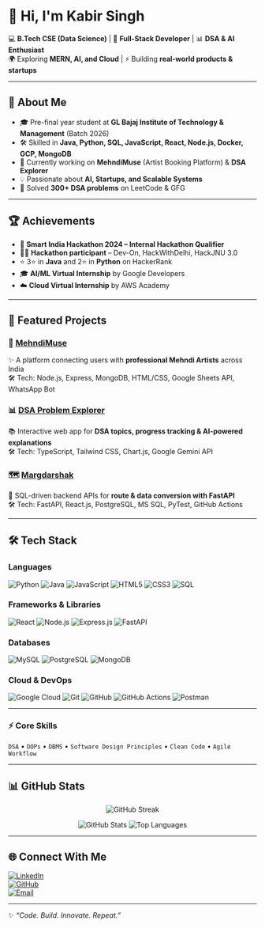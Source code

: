 # 👋 Hi, I'm Kabir Singh  

💻 **B.Tech CSE (Data Science)** | 🚀 **Full-Stack Developer** | 📊 **DSA & AI Enthusiast**  
🌍 Exploring **MERN, AI, and Cloud** | ⚡ Building **real-world products & startups**  

---

## 🚀 About Me
- 🎓 Pre-final year student at **GL Bajaj Institute of Technology & Management** (Batch 2026)  
- 🛠 Skilled in **Java, Python, SQL, JavaScript, React, Node.js, Docker, GCP, MongoDB**  
- 🌱 Currently working on **MehndiMuse** (Artist Booking Platform) & **DSA Explorer**  
- 💡 Passionate about **AI, Startups, and Scalable Systems**  
- 🎯 Solved **300+ DSA problems** on LeetCode & GFG  

---

## 🏆 Achievements
- 🏅 **Smart India Hackathon 2024 – Internal Hackathon Qualifier**  
- 👨‍💻 **Hackathon participant** – Dev-On, HackWithDelhi, HackJNU 3.0  
- ⭐ 3⭐ in **Java** and 2⭐ in **Python** on HackerRank  
- 🎓 **AI/ML Virtual Internship** by Google Developers  
- ☁️ **Cloud Virtual Internship** by AWS Academy  

---

## 📂 Featured Projects
### 🎨 [MehndiMuse](https://github.com/KabirSingh-1/MehndiMuse)  
✨ A platform connecting users with **professional Mehndi Artists** across India  
🛠 Tech: Node.js, Express, MongoDB, HTML/CSS, Google Sheets API, WhatsApp Bot  

### 📊 [DSA Problem Explorer](https://github.com/KabirSingh-1/DSA-Explorer)  
📚 Interactive web app for **DSA topics, progress tracking & AI-powered explanations**  
🛠 Tech: TypeScript, Tailwind CSS, Chart.js, Google Gemini API  

### 🗺️ [Margdarshak](https://github.com/KabirSingh-1/Margdarshak)  
🔄 SQL-driven backend APIs for **route & data conversion with FastAPI**  
🛠 Tech: FastAPI, React.js, PostgreSQL, MS SQL, PyTest, GitHub Actions  

---
## 🛠️ Tech Stack  

### Languages  
![Python](https://img.shields.io/badge/Python-3776AB?style=for-the-badge&logo=python&logoColor=white)
![Java](https://img.shields.io/badge/Java-ED8B00?style=for-the-badge&logo=openjdk&logoColor=white)
![JavaScript](https://img.shields.io/badge/JavaScript-F7DF1E?style=for-the-badge&logo=javascript&logoColor=black)
![HTML5](https://img.shields.io/badge/HTML5-E34F26?style=for-the-badge&logo=html5&logoColor=white)
![CSS3](https://img.shields.io/badge/CSS3-1572B6?style=for-the-badge&logo=css3&logoColor=white)
![SQL](https://img.shields.io/badge/SQL-336791?style=for-the-badge&logo=postgresql&logoColor=white)

### Frameworks & Libraries  
![React](https://img.shields.io/badge/React-20232A?style=for-the-badge&logo=react&logoColor=61DAFB)
![Node.js](https://img.shields.io/badge/Node.js-339933?style=for-the-badge&logo=nodedotjs&logoColor=white)
![Express.js](https://img.shields.io/badge/Express.js-000000?style=for-the-badge&logo=express&logoColor=white)
![FastAPI](https://img.shields.io/badge/FastAPI-009688?style=for-the-badge&logo=fastapi&logoColor=white)

### Databases  
![MySQL](https://img.shields.io/badge/MySQL-4479A1?style=for-the-badge&logo=mysql&logoColor=white)
![PostgreSQL](https://img.shields.io/badge/PostgreSQL-316192?style=for-the-badge&logo=postgresql&logoColor=white)
![MongoDB](https://img.shields.io/badge/MongoDB-4EA94B?style=for-the-badge&logo=mongodb&logoColor=white)

### Cloud & DevOps 
![Google Cloud](https://img.shields.io/badge/Google_Cloud-4285F4?style=for-the-badge&logo=google-cloud&logoColor=white)
![Git](https://img.shields.io/badge/Git-F05032?style=for-the-badge&logo=git&logoColor=white)
![GitHub](https://img.shields.io/badge/GitHub-100000?style=for-the-badge&logo=github&logoColor=white)
![GitHub Actions](https://img.shields.io/badge/GitHub_Actions-2088FF?style=for-the-badge&logo=githubactions&logoColor=white)
![Postman](https://img.shields.io/badge/Postman-FF6C37?style=for-the-badge&logo=postman&logoColor=white)

---

### ⚡ Core Skills  
`DSA` • `OOPs` • `DBMS` • `Software Design Principles` • `Clean Code` • `Agile Workflow`  

---

## 📊 GitHub Stats
<p align="center">
  <img src="https://github-readme-streak-stats.herokuapp.com/?user=KabirSingh-1&theme=radical" alt="GitHub Streak"/>
</p>
<p align="center">
  <img src="https://github-readme-stats.vercel.app/api?username=KabirSingh-1&show_icons=true&theme=radical" alt="GitHub Stats"/>
  <img src="https://github-readme-stats.vercel.app/api/top-langs/?username=KabirSingh-1&layout=compact&theme=radical" alt="Top Languages"/>
</p>

---

## 🌐 Connect With Me
[![LinkedIn](https://img.shields.io/badge/LinkedIn-Kabir_Singh-blue?style=flat&logo=linkedin)](https://www.linkedin.com/in/kabir-singh-9193k/)  
[![GitHub](https://img.shields.io/badge/GitHub-KabirSingh--1-black?style=flat&logo=github)](https://github.com/KabirSingh-1)  
[![Email](https://img.shields.io/badge/Email-singhkabir44778%40gmail.com-red?style=flat&logo=gmail)](mailto:singhkabir44778@gmail.com)  

---

✨ _“Code. Build. Innovate. Repeat.”_
